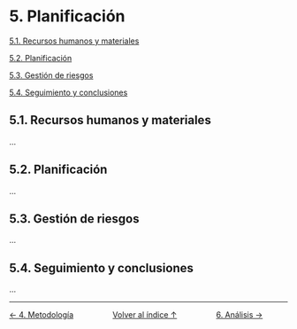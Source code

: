 # 5. Planificación

[5.1. Recursos humanos y materiales](#51-recursos-humanos-y-materiales)

[5.2. Planificación](#52-planificación)

[5.3. Gestión de riesgos](#53-gestión-de-riesgos)

[5.4. Seguimiento y conclusiones](#54-seguimiento-y-conclusiones)

## 5.1. Recursos humanos y materiales

...

## 5.2. Planificación

...

## 5.3. Gestión de riesgos

...

## 5.4. Seguimiento y conclusiones

...

---
<div style="display:flex; justify-content: space-between; align-items: center;">
    <a href="4.metodologia.md">← 4. Metodología</a> &nbsp; &nbsp; &nbsp;
    <a href="indice.md">Volver al índice ↑</a> &nbsp; &nbsp; &nbsp;
    <a href="6.analisis.md">6. Análisis →</a> &nbsp; &nbsp; &nbsp;
</div>